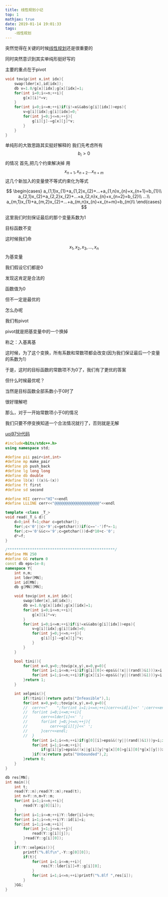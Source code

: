 ```yaml
---
title: 线性规划小记
top: 1
mathjax: true
date: 2019-01-14 19:01:33
tags: 
	-线性规划
---
```


突然觉得在关键的时候[线性规划](http://uoj.ac/problem/179)还是很重要的

同时突然意识到其实单纯形挺好写的

主要的重点在于pivot

```cpp
void tovip(int x,int idx){
	swap(lder[x],id[idx]);
	db v=1.0/g[x][idx];g[x][idx]=1;
	for(int i=0;i<=n;++i){
		g[x][i]*=v;
	}
	for(int i=0;i<=m;++i)if(i!=x&&abs(g[i][idx])>eps){
		v=g[i][idx];g[i][idx]=0;`
		for(int j=0;j<=n;++j){
			g[i][j]-=g[x][j]*v;
		}
	}
}
```

单纯形的大致思路其实挺好解释的
我们先考虑所有$$b_{i}>0$$的情况
首先,把几个约束解决掉
用$$x_{n+1},x_{n+2}...x_{n+m}$$这几个新加入的变量使不等式约束化为等式

$$
\begin{cases}
   a_{1,1}x_{1}+a_{1,2}x_{2}+...+a_{1,n}x_{n}+x_{n+1}=b_{1}\\
   a_{2,1}x_{2}+a_{2,2}x_{2}+...+a_{2,n}x_{n}+x_{n+2}=b_{2}\\
   ...\\
   a_{m,1}x_{1}+a_{m,2}x_{2}+...+a_{m,n}x_{n}+x_{n+m}=b_{m}\\
\end{cases}
$$

这里我们时刻保证最后的那个变量系数为1

目标函数不变

这时候我们命$$x_{1},x_{2},x_{3},...,x_{n}$$为基变量

我们假设它们都是0

发现这肯定是合法的

函数值为0

但不一定是最优的

怎么办呢

我们有pivot

pivot就是把基变量中的一个换掉

称之：入基离基

这时候，为了这个变换，所有系数和常数项都会改变(因为我们保证最后一个变量的系数为1）

于是，这时的目标函数的常数项不为0了，我们有了更优的答案

但什么时候最优呢？

当然是目标函数全部系数小于0时了

很好理解吧

那么，对于一开始常数项小于0的情况

我们只要不停变换知道一个合法情况就行了，否则就是无解

[uoj97分代码](http://uoj.ac/submission/311549)
```cpp
#include<bits/stdc++.h>
using namespace std;

#define pii pair<int,int>
#define mp make_pair
#define pb push_back
#define lg long long
#define db double
#define lb(x) ((x)&-(x))
#define ft first
#define sd second

#define HII cerr<<"HI"<<endl
#define LLLINE cerr<<"@@@@@@@@@@@@@@@@@@@@"<<endl

template <class _T_>
void read(_T_& d){
	d=0;int f=1;char c=getchar();
	for(;c<'0'||c>'9';c=getchar())if(c=='-')f*=-1;
	for(;c>='0'&&c<='9';c=getchar())d=d*10+c-'0';
	d*=f;
}

/************************************************/
#define MN 250
#define GG return 0
const db eps=1e-8;
namespace Y{
	int n,m;
	int lder[MN];
	int id[MN];
	db g[MN][MN];

	void tovip(int x,int idx){
		swap(lder[x],id[idx]);
		db v=1.0/g[x][idx];g[x][idx]=1;
		for(int i=0;i<=n;++i){
			g[x][i]*=v;
		}
		for(int i=0;i<=m;++i)if(i!=x&&abs(g[i][idx])>eps){
			v=g[i][idx];g[i][idx]=0;
			for(int j=0;j<=n;++j){
				g[i][j]-=g[x][j]*v;
			}
		}
	}

	bool tini(){
		for(int x=0,y=0;;tovip(x,y),x=0,y=0){
			for(int i=1;i<=m;++i)if(g[i][0]<-eps&&(!x||(rand()&1)))x=i;if(!x)break;
			for(int i=1;i<=n;++i)if(g[x][i]<-eps&&(!y||(rand()&1)))y=i;if(!y)GG;
		}return 1;
	}

	int xelpmis(){
		if(!tini())return puts("Infeasible"),1;
		for(int x=0,y=0;;tovip(x,y),x=0,y=0){
		//	cerr<<"    ";for(int i=1;i<=n;++i)cerr<<id[i]<<' ';cerr<<endl;
		//	for(int i=0;i<=m;++i){
		//		cerr<<lder[i]<<' ';
		//		for(int j=0;j<=n;++j){
		//			cerr<<g[i][j]<<' ';
		//		}cerr<<endl;
		//	}
			for(int i=1;i<=n;++i)if(g[0][i]>eps&&(!y||(rand()&1)))y=i;if(!y)break;
			for(int i=1;i<=m;++i){
				if(g[i][y]>eps&&(!x||g[i][y]*g[x][0]>g[i][0]*g[x][y]))x=i;
			}if(!x)return puts("Unbounded"),2;
		}return 0;
	}
}

db res[MN];
int main(){
	int t;
	read(Y::n);read(Y::m);read(t);
	int n=Y::n,m=Y::m;
	for(int i=1;i<=n;++i){
		read(Y::g[0][i]);
	}
	for(int i=1;i<=m;++i)Y::lder[i]=i+n;
	for(int i=1;i<=n;++i)Y::id[i]=i;
	for(int i=1;i<=m;++i){
		for(int j=1;j<=n;++j){
			read(Y::g[i][j]);
		}read(Y::g[i][0]);
	}
	if(!Y::xelpmis()){
		printf("%.8lf\n",-Y::g[0][0]);
		if(t){
			for(int i=1;i<=m;++i){
				res[Y::lder[i]]=Y::g[i][0];
			}
			for(int i=1;i<=n;++i)printf("%.8lf ",res[i]);
		}
	}GG;
}
```
